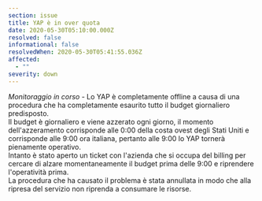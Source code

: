 ```yaml
---
section: issue
title: YAP è in over quota
date: 2020-05-30T05:10:00.000Z
resolved: false
informational: false
resolvedWhen: 2020-05-30T05:41:55.036Z
affected:
  - ""
severity: down
---
```

*Monitoraggio in corso* - Lo YAP è completamente offline a causa di una procedura che ha completamente esaurito tutto il budget giornaliero predisposto.\
Il budget è giornaliero e viene azzerato ogni giorno, il momento dell'azzeramento corrisponde alle 0:00 della costa ovest degli Stati Uniti e corrisponde alle 9:00 ora italiana, pertanto alle 9:00 lo YAP tornerà pienamente operativo.\
Intanto è stato aperto un ticket con l'azienda che si occupa del billing per cercare di alzare momentaneamente il budget prima delle 9:00 e riprendere l'operatività prima.\
La procedura che ha causato il problema è stata annullata in modo che alla ripresa del servizio non riprenda a consumare le risorse.

